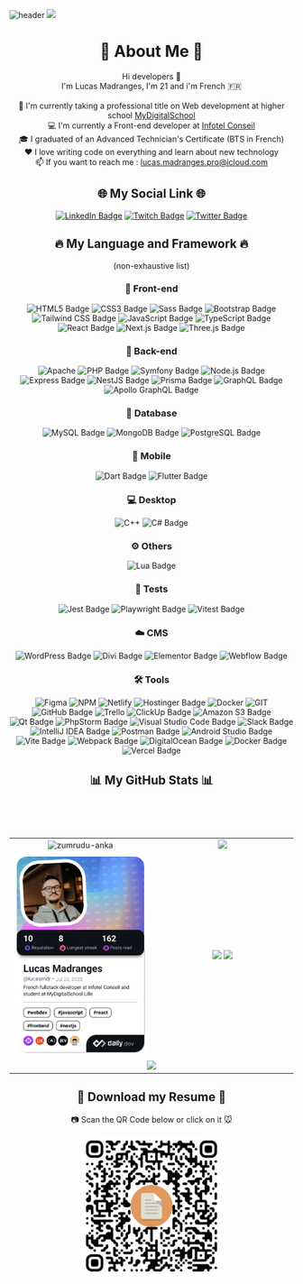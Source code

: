 ![header](https://capsule-render.vercel.app/api?type=waving&color=gradient&height=300&desc=Web%20Developer%20at%20MyDigitalSchool%20and%20Agence%20Intuition&section=header&text=Lucas%20Madranges&fontSize=80&animation=fadeIn&fontAlignY=38)
[![](https://visitcount.itsvg.in/api?id=LucasMadranges&label=Profile%20Views&color=0&icon=0&pretty=true)](https://visitcount.itsvg.in)
<h1 align="center">💫 About Me 💫</h1>
<p align="center">
    Hi developers 👋 
    <br>
    I'm Lucas Madranges, I'm 21 and i'm French 🇫🇷
    <br>
    <br>
    🏫 I'm currently taking a professional title on Web development at higher school <a href="https://infotel.com/">MyDigitalSchool</a>
    <br>
    💻 I'm currently a Front-end developer at <a href="http://agence-intuition.fr">Infotel Conseil</a>
    <br>
    🎓 I graduated of an Advanced Technician's Certificate (BTS in French)
    <br> 
    ❤️ I love writing code on everything and learn about new technology
    <br>
    📫 If you want to reach me : <a href="mailto:lucas.madranges.pro@icloud.com">lucas.madranges.pro@icloud.com</a>
</p>

<h2 align="center">🌐 My Social Link 🌐</h2>

<div align="center">

[![LinkedIn Badge](https://img.shields.io/badge/LinkedIn-0A66C2?logo=linkedin&logoColor=fff&style=for-the-badge)](https://www.linkedin.com/in/lucas-madranges/)
[![Twitch Badge](https://img.shields.io/badge/Twitch-9146FF?logo=twitch&logoColor=fff&style=for-the-badge)](https://www.twitch.tv/babyluckyyy)
[![Twitter Badge](https://img.shields.io/badge/Twitter-1D9BF0?logo=twitter&logoColor=fff&style=for-the-badge)](https://twitter.com/Lucas_Mdrg)
</div>

<div align="center">
<h2>🔥 My Language and Framework 🔥</h2>
<span>(non-exhaustive list)</span>
</div>

<div align="center">

<h3 align="center">🌝 Front-end</h3>

![HTML5 Badge](https://img.shields.io/badge/HTML5-E34F26?logo=html5&logoColor=fff&style=for-the-badge)
![CSS3 Badge](https://img.shields.io/badge/CSS3-1572B6?logo=css3&logoColor=fff&style=for-the-badge)
![Sass Badge](https://img.shields.io/badge/Sass-C69?logo=sass&logoColor=fff&style=for-the-badge)
![Bootstrap Badge](https://img.shields.io/badge/Bootstrap-7952B3?logo=bootstrap&logoColor=fff&style=for-the-badge)
![Tailwind CSS Badge](https://img.shields.io/badge/Tailwind%20CSS-06B6D4?logo=tailwindcss&logoColor=fff&style=for-the-badge)
![JavaScript Badge](https://img.shields.io/badge/JavaScript-F7DF1E?logo=javascript&logoColor=000&style=for-the-badge)
![TypeScript Badge](https://img.shields.io/badge/TypeScript-3178C6?logo=typescript&logoColor=fff&style=for-the-badge)
![React Badge](https://img.shields.io/badge/React-61DAFB?logo=react&logoColor=000&style=for-the-badge)
![Next.js Badge](https://img.shields.io/badge/Next.js-000?logo=nextdotjs&logoColor=fff&style=for-the-badge)
![Three.js Badge](https://img.shields.io/badge/Three.js-000?logo=threedotjs&logoColor=fff&style=for-the-badge)

<h3 align="center">🌚 Back-end</h3>

![Apache](https://img.shields.io/badge/apache-%23D42029.svg?style=for-the-badge&logo=apache&logoColor=white)
![PHP Badge](https://img.shields.io/badge/PHP-777BB4?logo=php&logoColor=fff&style=for-the-badge)
![Symfony Badge](https://img.shields.io/badge/Symfony-000?logo=symfony&logoColor=fff&style=for-the-badge)
![Node.js Badge](https://img.shields.io/badge/Node.js-393?logo=nodedotjs&logoColor=fff&style=for-the-badge)
![Express Badge](https://img.shields.io/badge/Express-000?logo=express&logoColor=fff&style=for-the-badge)
![NestJS Badge](https://img.shields.io/badge/NestJS-E0234E?logo=nestjs&logoColor=fff&style=for-the-badge)
![Prisma Badge](https://img.shields.io/badge/Prisma-2D3748?logo=prisma&logoColor=fff&style=for-the-badge)
![GraphQL Badge](https://img.shields.io/badge/GraphQL-E10098?logo=graphql&logoColor=fff&style=for-the-badge)
![Apollo GraphQL Badge](https://img.shields.io/badge/Apollo%20GraphQL-311C87?logo=apollographql&logoColor=fff&style=for-the-badge)

<h3 align="center">💾 Database </h3>

![MySQL Badge](https://img.shields.io/badge/MySQL-4479A1?logo=mysql&logoColor=fff&style=for-the-badge)
![MongoDB Badge](https://img.shields.io/badge/MongoDB-47A248?logo=mongodb&logoColor=fff&style=for-the-badge)
![PostgreSQL Badge](https://img.shields.io/badge/PostgreSQL-4169E1?logo=postgresql&logoColor=fff&style=for-the-badge)

<h3 align="center">📱 Mobile</h3>

![Dart Badge](https://img.shields.io/badge/Dart-0175C2?logo=dart&logoColor=fff&style=for-the-badge)
![Flutter Badge](https://img.shields.io/badge/Flutter-02569B?logo=flutter&logoColor=fff&style=for-the-badge)

<h3 align="center">💻 Desktop</h3>

![C++](https://img.shields.io/badge/c++-%2300599C.svg?style=for-the-badge&logo=c%2B%2B&logoColor=white)
![C# Badge](https://img.shields.io/badge/C%23-512BD4?logo=csharp&logoColor=fff&style=for-the-badge)

<h3 align="center">⚙ Others</h3>

![Lua Badge](https://img.shields.io/badge/Lua-2C2D72?logo=lua&logoColor=fff&style=for-the-badge)

<h3 align="center">🧪 Tests</h3>

![Jest Badge](https://img.shields.io/badge/Jest-C21325?logo=jest&logoColor=fff&style=for-the-badge)
![Playwright Badge](https://img.shields.io/badge/Playwright-2EAD33?logo=playwright&logoColor=fff&style=for-the-badge)
![Vitest Badge](https://img.shields.io/badge/Vitest-6E9F18?logo=vitest&logoColor=fff&style=for-the-badge)

<h3 align="center">☁️ CMS</h3>

![WordPress Badge](https://img.shields.io/badge/WordPress-21759B?logo=wordpress&logoColor=fff&style=for-the-badge)
![Divi Badge](https://img.shields.io/badge/Divi-A100FF?logo=divi&logoColor=fff&style=for-the-badge)
![Elementor Badge](https://img.shields.io/badge/Elementor-92003B?logo=elementor&logoColor=fff&style=for-the-badge)
![Webflow Badge](https://img.shields.io/badge/Webflow-146EF5?logo=webflow&logoColor=fff&style=for-the-badge)

<h3 align="center">🛠️ Tools</h3>

![Figma](https://img.shields.io/badge/figma-%23F24E1E.svg?style=for-the-badge&logo=figma&logoColor=white)
![NPM](https://img.shields.io/badge/NPM-%23CB3837.svg?style=for-the-badge&logo=npm&logoColor=white)
![Netlify](https://img.shields.io/badge/netlify-%23000000.svg?style=for-the-badge&logo=netlify&logoColor=#00C7B7)
![Hostinger Badge](https://img.shields.io/badge/Hostinger-673DE6?logo=hostinger&logoColor=fff&style=for-the-badge)
![Docker](https://img.shields.io/badge/docker-%230db7ed.svg?style=for-the-badge&logo=docker&logoColor=white)
![GIT](https://img.shields.io/badge/Git-fc6d26?style=for-the-badge&logo=git&logoColor=white)
![GitHub Badge](https://img.shields.io/badge/GitHub-181717?logo=github&logoColor=fff&style=for-the-badge)
![Trello](https://img.shields.io/badge/Trello-%23026AA7.svg?style=for-the-badge&logo=Trello&logoColor=white)
![ClickUp Badge](https://img.shields.io/badge/ClickUp-7B68EE?logo=clickup&logoColor=fff&style=for-the-badge)
![Amazon S3 Badge](https://img.shields.io/badge/Amazon%20S3-569A31?logo=amazons3&logoColor=fff&style=for-the-badge)
![Qt Badge](https://img.shields.io/badge/Qt-41CD52?logo=qt&logoColor=fff&style=for-the-badge)
![PhpStorm Badge](https://img.shields.io/badge/PhpStorm-000?logo=phpstorm&logoColor=fff&style=for-the-badge)
![Visual Studio Code Badge](https://img.shields.io/badge/Visual%20Studio%20Code-007ACC?logo=visualstudiocode&logoColor=fff&style=for-the-badge)
![Slack Badge](https://img.shields.io/badge/Slack-4A154B?logo=slack&logoColor=fff&style=for-the-badge)
![IntelliJ IDEA Badge](https://img.shields.io/badge/IntelliJ%20IDEA-000?logo=intellijidea&logoColor=fff&style=for-the-badge)
![Postman Badge](https://img.shields.io/badge/Postman-FF6C37?logo=postman&logoColor=fff&style=for-the-badge)
![Android Studio Badge](https://img.shields.io/badge/Android%20Studio-3DDC84?logo=androidstudio&logoColor=fff&style=for-the-badge)
![Vite Badge](https://img.shields.io/badge/Vite-646CFF?logo=vite&logoColor=fff&style=for-the-badge)
![Webpack Badge](https://img.shields.io/badge/Webpack-8DD6F9?logo=webpack&logoColor=000&style=for-the-badge)
![DigitalOcean Badge](https://img.shields.io/badge/DigitalOcean-0080FF?logo=digitalocean&logoColor=fff&style=for-the-badge)
![Docker Badge](https://img.shields.io/badge/Docker-2496ED?logo=docker&logoColor=fff&style=for-the-badge)
![Vercel Badge](https://img.shields.io/badge/Vercel-000?logo=vercel&logoColor=fff&style=for-the-badge)

</div>

<h2 align="center">📊 My GitHub Stats 📊</h2>

<div align="center">
    <br/>
    <br/>
    <br/>
</div>

<table style="border-collapse: collapse; width: 100%;">
  <tr style="border: none;">
    <td align="center" width="50%">
        <img src="https://github-readme-stats.vercel.app/api?username=LucasMadranges&theme=radical&hide_border=false&include_all_commits=true&count_private=true" alt="zumrudu-anka" />
    </td>
    <td align="center" width="50%">
        <img src="https://github-readme-streak-stats.herokuapp.com/?user=LucasMadranges&theme=radical&hide_border=false" />
    </td>
  </tr>
  <tr>
    <td align="center" width="50%">
        <a href="https://app.daily.dev/lucasmdr"><img src="./devcard.png" width="350" alt="Lucas Madranges's Dev Card"/></a>
    </td>
    <td align="center" width="50%">
        <img height=200 src="https://github-readme-stats.vercel.app/api/top-langs/?username=LucasMadranges&theme=radical&hide_border=false&include_all_commits=true&count_private=true&layout=compact" />
        <img src="https://github-contributor-stats.vercel.app/api?username=LucasMadranges&bg_color=141320&color=BCFCF6&point=BCFCF6&text_color=BCFCF6&title_color=EA538D&line=EA538D&hide_border=false&radius=8" />
    </td>
  </tr>
  <tr>
    <td colspan="2" align="center" width="50%">
        <img src="https://github-readme-activity-graph.vercel.app/graph?username=LucasMadranges&bg_color=141320&color=BCFCF6&point=BCFCF6&title_color=EA538D&line=EA538D&hide_border=false&radius=8" width="100%"/>
    </td>
  </tr>
</table>

<h2 align="center">📝 Download my Resume 📝</h2>

<p align="center">📷 Scan the QR Code below or click on it 🐭</p>

<div align="center" style="border-radius: 12px">
    <a style="border-radius: 12px" href='https://drive.google.com/file/d/1kda08AA4qTIINuFkuKbY7did7UCbY_3P/view?usp=sharing' style="height: 100px;" alt="Dev meme" align="center">
        <img src="img/qr-code.svg" style="width: 250px; border-radius: 12px" />
    </a>
</div>
<!--
<h2 align="center">😂 Random Dev Meme 😂</h2>

<div align="center">

<img src='https://randommeme-five.vercel.app/' style="height: 400px;" alt="Dev meme" align="center"/>
</div>
-->
